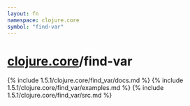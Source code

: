 ```yaml
---
layout: fn
namespace: clojure.core
symbol: "find-var"
---
```


# [clojure.core](../)/find-var

{% include 1.5.1/clojure.core/find_var/docs.md %}
{% include 1.5.1/clojure.core/find_var/examples.md %}
{% include 1.5.1/clojure.core/find_var/src.md %}

